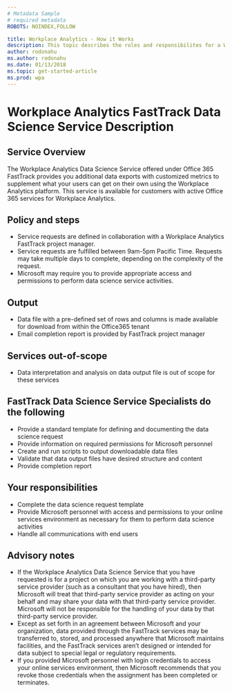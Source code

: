 ```yaml
---
# Metadata Sample
# required metadata
ROBOTS: NOINDEX,FOLLOW

title: Workplace Analytics - How it Works
description: This topic describes the roles and responsibilites for a Workplace Analytics data science service project. 
author: rodonahu
ms.author: rodonahu
ms.date: 01/13/2018
ms.topic: get-started-article
ms.prod: wpa
---
```

# Workplace Analytics FastTrack Data Science Service Description

## Service Overview
The Workplace Analytics Data Science Service offered under Office 365 FastTrack provides you additional data exports with customized metrics to supplement what your users can get on their own using the Workplace Analytics platform. This service is available for customers with active Office 365 services for Workplace Analytics.

## Policy and steps
* Service requests are defined in collaboration with a Workplace Analytics FastTrack project manager.
* Service requests are fulfilled between 9am-5pm Pacific Time. Requests may take multiple days to complete, depending on the complexity of the request.
* Microsoft may require you to provide appropriate access and permissions to perform data science service activities.

## Output
* Data file with a pre-defined set of rows and columns is made available for download from within the Office365 tenant 
* Email completion report is provided by FastTrack project manager 

## Services out-of-scope
* Data interpretation and analysis on data output file is out of scope for these services 

## FastTrack Data Science Service Specialists do the following
* Provide a standard template for defining and documenting the data science request
* Provide information on required permissions for Microsoft personnel
* Create and run scripts to output downloadable data files
* Validate that data output files have desired structure and content
* Provide completion report

## Your responsibilities
* Complete the data science request template
* Provide Microsoft personnel with access and permissions to your online services environment as necessary for them to perform data science activities
* Handle all communications with end users 

## Advisory notes
* If the Workplace Analytics Data Science Service that you have requested is for a project on which you are working with a third-party service provider (such as a consultant that you have hired), then Microsoft will treat that third-party service provider as acting on your behalf and may share your data with that third-party service provider. Microsoft will not be responsible for the handling of your data by that third-party service provider.
* Except as set forth in an agreement between Microsoft and your organization, data provided through the FastTrack services may be transferred to, stored, and processed anywhere that Microsoft maintains facilities, and the FastTrack services aren’t designed or intended for data subject to special legal or regulatory requirements.
* If you provided Microsoft personnel with login credentials to access your online services environment, then Microsoft recommends that you revoke those credentials when the assignment has been completed or terminates.